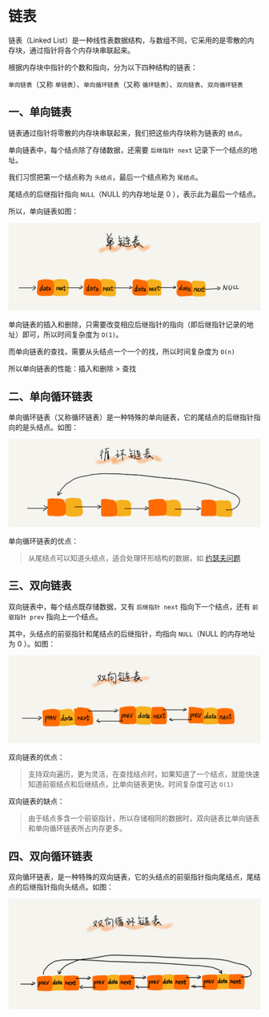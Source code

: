 # 链表

链表（Linked List）是一种线性表数据结构，与数组不同，它采用的是零散的内存块，通过指针将各个内存块串联起来。

根据内存块中指针的个数和指向，分为以下四种结构的链表：

`单向链表`（又称 `单链表`）、`单向循环链表`（又称 `循环链表`）、`双向链表`、`双向循环链表`

## 一、单向链表

链表通过指针将零散的内存块串联起来，我们把这些内存块称为链表的 `结点`。

单向链表中，每个结点除了存储数据，还需要 `后继指针 next` 记录下一个结点的地址。

我们习惯把第一个结点称为 `头结点`，最后一个结点称为 `尾结点`。

尾结点的后继指针指向 `NULL`（NULL 的内存地址是 0 ），表示此为最后一个结点。

所以，单向链表如图：

![单向链表](img/singly-linked-list.jpg)

单向链表的插入和删除，只需要改变相应后继指针的指向（即后继指针记录的地址）即可，所以时间复杂度为 `O(1)`。

而单向链表的查找，需要从头结点一个一个的找，所以时间复杂度为 `O(n)`

所以单向链表的性能：插入和删除 > 查找

## 二、单向循环链表

单向循环链表（又称循环链表）是一种特殊的单向链表，它的尾结点的后继指针指向的是头结点。如图：

![单向循环链表](img/singly-loop-linked-list.jpg)

单向循环链表的优点：

> 从尾结点可以知道头结点，适合处理环形结构的数据，如 [约瑟夫问题](https://baike.baidu.com/item/%E7%BA%A6%E7%91%9F%E5%A4%AB%E9%97%AE%E9%A2%98/3857719?fr=aladdin)

## 三、双向链表

双向链表中，每个结点既存储数据，又有 `后继指针 next` 指向下一个结点，还有 `前驱指针 prev` 指向上一个结点。

其中，头结点的前驱指针和尾结点的后继指针，均指向 `NULL`（NULL 的内存地址为 0 ）。如图：

![双向链表](img/double-linked-list.jpg)

双向链表的优点：

> 支持双向遍历，更为灵活，在查找结点时，如果知道了一个结点，就能快速知道前驱结点和后继结点，比单向链表更快。时间复杂度可达 `O(1)`

双向链表的缺点：

> 由于结点多含一个前驱指针，所以存储相同的数据时，双向链表比单向链表和单向循环链表所占内存更多。

## 四、双向循环链表

双向循环链表，是一种特殊的双向链表，它的头结点的前驱指针指向尾结点，尾结点的后继指针指向头结点。如图：

![双向循环链表](img/double-loop-linked-list.jpg)